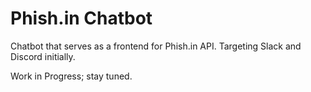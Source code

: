 # Phish.in Chatbot

Chatbot that serves as a frontend for Phish.in API.  Targeting Slack and Discord initially.

Work in Progress; stay tuned.
